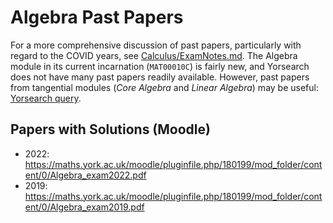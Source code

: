 # Algebra Past Papers

For a more comprehensive discussion of past papers, particularly with regard to
the COVID years, see [Calculus/ExamNotes.md](../Calculus/ExamNotes.md). The
Algebra module in its current incarnation (`MAT00010C`) is fairly new, and
Yorsearch does not have many past papers readily available. However, past papers
from tangential modules (*Core Algebra* and *Linear Algebra*) may be useful:
[Yorsearch
query](https://yorsearch.york.ac.uk/primo-explore/search?query=any,contains,Algebra&tab=default_tab&search_scope=default_scope&vid=44YORK-NUI&mfacet=rtype,include,exampapers,1&offset=0).

## Papers with Solutions (Moodle)

 * 2022: <https://maths.york.ac.uk/moodle/pluginfile.php/180199/mod_folder/content/0/Algebra_exam2022.pdf>
 * 2019: <https://maths.york.ac.uk/moodle/pluginfile.php/180199/mod_folder/content/0/Algebra_exam2019.pdf>

